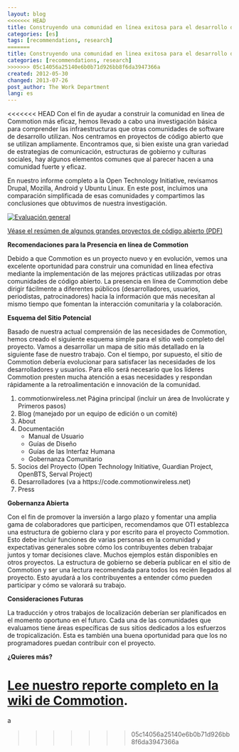 ```yaml
---
layout: blog
<<<<<<< HEAD
title: Construyendo una comunidad en línea exitosa para el desarrollo de código abierto
categories: [es]
tags: [recommendations, research]
=======
title: Construyendo una comunidad en linea exitosa para el desarrollo de codigo abierto
categories: [recommendations, research]
>>>>>>> 05c14056a25140e6b0b71d926bb8f6da3947366a
created: 2012-05-30
changed: 2013-07-26
post_author: The Work Department
lang: es
---
```


<<<<<<< HEAD
Con el fin de ayudar a construir la comunidad en línea de Commotion más eficaz, hemos llevado a cabo una investigación básica para comprender las infraestructuras que otras comunidades de software de desarrollo utilizan. Nos centramos en proyectos de código abierto que se utilizan ampliamente. Encontramos que, si bien existe una gran variedad de estrategias de comunicación, estructuras de gobierno y culturas sociales, hay algunos elementos comunes que al parecer hacen a una comunidad fuerte y eficaz.

En nuestro informe completo a la Open Technology Initiative, revisamos Drupal, Mozilla, Android y Ubuntu Linux. En este post, incluimos una comparación simplificada de esas comunidades y compartimos las conclusiones que obtuvimos de nuestra investigación.

<a href="https://code.commotionwireless.net/attachments/78/Overview%20of%20some%20large%20open-source%20projects.pdf"><img alt="Evaluación general" src="https://blog.commotionwireless.net/sites/blog.commotionwireless.net/files/open%20source%20report%20matrix%20small.jpg"/></a>

<a href="https://code.commotionwireless.net/attachments/78/Overview%20of%20some%20large%20open-source%20projects.pdf">Véase el resúmen de algunos grandes proyectos de código abierto (PDF)</a> 

**Recomendaciones para la Presencia en línea de Commotion**

Debido a que Commotion es un proyecto nuevo y en evolución, vemos una excelente oportunidad para construir una comunidad en línea efectiva mediante la implementación de las mejores prácticas utilizadas por otras comunidades de código abierto. La presencia en línea de Commotion debe dirigir fácilmente a diferentes públicos (desarrolladores, usuarios, periodistas, patrocinadores) hacia la información que más necesitan al mismo tiempo que fomentan la interacción comunitaria y la colaboración.

**Esquema del Sitio Potencial**

Basado de nuestra actual comprensión de las necesidades de Commotion, hemos creado el siguiente esquema simple para el sitio web completo del proyecto. Vamos a desarrollar un mapa de sitio más detallado en la siguiente fase de nuestro trabajo. Con el tiempo, por supuesto, el sitio de Commotion debería evolucionar para satisfacer las necesidades de los desarrolladores y usuarios. Para ello será necesario que los líderes Commotion presten mucha atención a esas necesidades y respondan rápidamente a la retroalimentación e innovación de la comunidad. 
<ol>
  <li>commotionwireless.net Página principal (incluir un área de Involúcrate y Primeros pasos)</li>
  <li>Blog (manejado por un equipo de edición o un comité)</li>
  <li>About</li>
  <li>Documentación
    <ul>
      <li>Manual de Usuario</li>
      <li>Guías de Diseño</li>
      <li>Guías de las Interfaz Humana</li>
      <li>Gobernanza Comunitario</li>
    </ul></li>
  <li>Socios del Proyecto (Open Technology Initiative, Guardian Project, OpenBTS, Serval Project)</li>
  <li>Desarrolladores (va a https://code.commotionwireless.net)</li>
  <li>Press</li>
</ol>

**Gobernanza Abierta**

Con el fin de promover la inversión a largo plazo y fomentar una amplia gama de colaboradores que participen, recomendamos que OTI establezca una estructura de gobierno clara y por escrito para el proyecto Commotion. Esto debe incluir funciones de varias personas en la comunidad y expectativas generales sobre cómo los contribuyentes deben trabajar juntos y tomar decisiones clave. Muchos ejemplos están disponibles en otros proyectos. La estructura de gobierno se debería publicar en el sitio de Commotion y ser una lectura recomendada para todos los recién llegados al proyecto. Esto ayudará a los contribuyentes a entender cómo pueden participar y cómo se valorará su trabajo.

**Consideraciones Futuras**

La traducción y otros trabajos de localización deberían ser planificados en el momento oportuno en el futuro. Cada una de las comunidades que evaluamos tiene áreas específicas de sus sitios dedicados a los esfuerzos de tropicalización. Esta es también una buena oportunidad para que los no programadores puedan contribuir con el proyecto.

**¿Quieres más?** 

<a href="https://code.commotionwireless.net/projects/knowledgebase/wiki/Report_-_Building_successful_online_community_for_open-source_development" target="blank">Lee nuestro reporte completo en la wiki de Commotion</a>.
=======


a








>>>>>>> 05c14056a25140e6b0b71d926bb8f6da3947366a

